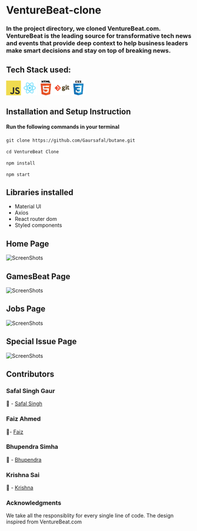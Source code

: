 # VentureBeat-clone

<div>
  <h3>
In the project directory, we cloned VentureBeat.com.  
VentureBeat is the leading source for transformative tech news and events that provide deep context to help business leaders make smart decisions and stay on top of breaking news.
  </h3>
</div>

## Tech Stack used:

<code><img height="40" src="https://raw.githubusercontent.com/github/explore/80688e429a7d4ef2fca1e82350fe8e3517d3494d/topics/javascript/javascript.png"></code>
<code><img height="40" src="https://raw.githubusercontent.com/github/explore/80688e429a7d4ef2fca1e82350fe8e3517d3494d/topics/react/react.png"></code>
<code><img height="40" src="https://raw.githubusercontent.com/github/explore/80688e429a7d4ef2fca1e82350fe8e3517d3494d/topics/html/html.png"></code>
<code><img height="40" src="https://raw.githubusercontent.com/github/explore/80688e429a7d4ef2fca1e82350fe8e3517d3494d/topics/git/git.png"></code>
<code><img height="40" src="https://raw.githubusercontent.com/github/explore/80688e429a7d4ef2fca1e82350fe8e3517d3494d/topics/css/css.png"></code>

## Installation and Setup Instruction
#### Run the following commands in your terminal

`git clone https://github.com/Gaursafal/butane.git`

`cd VentureBeat Clone`

`npm install`

`npm start`

## Libraries installed

- Material UI
- Axios
- React router dom
- Styled components

## Home Page

![ScreenShots](https://github.com/Gaursafal/butane/blob/main/VentureBeat%20Clone/public/HomePage.jpg)

## GamesBeat Page

![ScreenShots](https://github.com/Gaursafal/butane/blob/main/VentureBeat%20Clone/public/GamesBeat%20Page.jpg)

## Jobs Page

![ScreenShots](https://github.com/Gaursafal/butane/blob/main/VentureBeat%20Clone/public/JobsPage.jpg)

## Special Issue Page

![ScreenShots](https://github.com/Gaursafal/butane/blob/main/VentureBeat%20Clone/public/SpecialIssue.jpg)

## Contributors

<h3>Safal Singh Gaur</h3> 👨‍ - <a href="https://github.com/Gaursafal">Safal Singh</a>
<h3>Faiz Ahmed</h3>👨‍- <a href="https://github.com/faizitguy" >Faiz</a>
<h3>Bhupendra Simha</h3>👨‍ -  <a href="https://github.com/Bhupendrasimha">Bhupendra</a> 
<h3>Krishna Sai</h3> 👨‍ - <a href="https://github.com/Krishnasai45">Krishna</a>

### Acknowledgments

<div>
  We take all the responsiblity for every single line of code. The design inspired from VentureBeat.com
</div>

